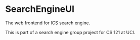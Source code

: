 # SearchEngineUI
The web frontend for ICS search engine.

This is part of a search engine group project for CS 121 at UCI.
